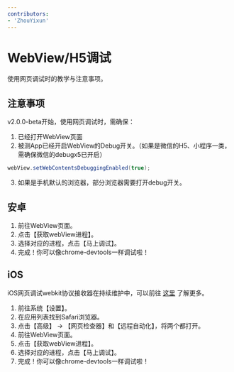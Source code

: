 ```yaml
---
contributors:
- 'ZhouYixun'
---
```


# WebView/H5调试

使用网页调试时的教学与注意事项。

## 注意事项

v2.0.0-beta开始，使用网页调试时，需确保：
1. 已经打开WebView页面
2. 被测App已经开启WebView的Debug开关。（如果是微信的H5、小程序一类，需确保微信的debugx5已开启）
```java
webView.setWebContentsDebuggingEnabled(true);
```
3. 如果是手机默认的浏览器，部分浏览器需要打开debug开关。

## 安卓

1. 前往WebView页面。
2. 点击【获取webView进程】。
3. 选择对应的进程，点击【马上调试】。
4. 完成！你可以像chrome-devtools一样调试啦！

## iOS

iOS网页调试webkit协议接收器在持续维护中，可以前往 [这里](https://sonic-cloud.cn/siwa) 了解更多。

1. 前往系统【设置】。
2. 在应用列表找到Safari浏览器。
3. 点击【高级】 -> 【网页检查器】和【远程自动化】，将两个都打开。
4. 前往WebView页面。
5. 点击【获取webView进程】。
6. 选择对应的进程，点击【马上调试】。
7. 完成！你可以像chrome-devtools一样调试啦！
